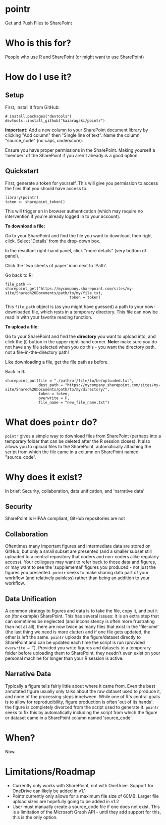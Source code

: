 # pointr
Get and Push Files to SharePoint

# Who is this for?
People who use R and SharePoint (or might want to use SharePoint)

# How do I use it?

## Setup

First, install it from GitHub:

```
# install.packages("devtools")
devtools::install_github("kaiaragaki/pointr")
```

**Important:** Add a new column to your SharePoint document library by clicking "Add column" then "Single line of text". Name the column "source_code" (no caps, underscore).

Ensure you have proper permissions in the SharePoint. Making yourself a 'member' of the SharePoint if you aren't already is a good option.

## Quickstart

First, generate a token for yourself. This will give you permission to access the files that you should have access to.

```
library(pointr)
token <- sharepoint_token()
```
This will trigger an in browser authentication (which may require no intervention if you're already logged in to your account).


**To download a file:**

Go to your SharePoint and find the file you want to download, then right click. Select 'Details' from the drop-down box.

In the resultant right-hand panel, click "more details" (very bottom of panel).

Click the 'two sheets of paper' icon next to 'Path'.

Go back to R:

```
file_path <- sharepoint_get("https://mycompany.sharepoint.com/sites/my-site/Shared%20Documents/path/to/my/file.txt, 
                             token = token)
```

This `file_path` object is (as you might have guessed) a path to your now-downloaded file, which rests in a temporary directory. This file can now be read in with your favorite reading function.

**To upload a file:**

Go to your SharePoint and find the **directory** you want to upload into, and click the (i) button in the upper right-hand corner. **Note:** make sure you do not have any file selected when you do this - you want the directory path, not a file-in-the-directory path!

Like downloading a file, get the file path as before.

Back in R:

```
sharepoint_put(file = "./path/of/file/to/be/uploaded.txt", 
               dest_path = "https://mycompany.sharepoint.com/sites/my-site/Shared%20Documents/path/to/my/directory/",
               token = token,
               overwrite = F,
               file_name = "new_file_name.txt")
```

# What does `pointr` do?
`pointr` gives a simple way to download files from SharePoint (perhaps into a temporary folder that can be deleted after the R session closes). It also allows you to upload files to the SharePoint, automatically attaching the script from which the file came in a column on SharePoint named "source_code". 

# Why does it exist?
In brief: Security, collaboration, data unification, and 'narrative data'

## Security
SharePoint is HIPAA compliant, GitHub repositories are not

## Collaboration
Oftentimes many important figures and intermediate data are stored on GitHub, but only a small subset are presented (and a smaller subset still uploaded to a central repository that coders and non-coders alike regularly access). Your collegues may want to refer back to those data and figures, or may want to see the 'supplemental' figures you produced - not just the figures you presented. `pointr` seeks to make sharing data part of your workflow (and relatively painless) rather than being an addition to your workflow.

## Data Unification
A common strategy to figures and data is to take the file, copy it, and put it on (for example) SharePoint. This has several issues: It is an extra step that can sometimes be neglected (and inconsistency is often more frustrating than not at all), there are now twice as many files that exist in the 'file-ome' (the last thing we need is more clutter) and if one file gets updated, the other is left the same. `pointr` uploads the figure/dataset directly to SharePoint and can be updated each time the script is run (provided `overwrite = T`). Provided you write figures and datasets to a temporary folder before uploading them to SharePoint, they needn't even exist on your personal machine for longer than your R session is active.

## Narrative Data
Typically a figure tells fairly little about where it came from. Even the best annotated figure usually only talks about the raw dataset used to produce it, and none of the processing steps inbetween. While one of R's central goals is to allow for reproducibility, figure production is often 'out of its hands': the figure is completely divorced from the script used to generate it. `pointr` seeks to fix this by automatically including the script from which the figure or dataset came in a SharePoint column named 'source_code'.

# When?
Now.

# Limitations/Roadmap
* Currently only works with SharePoint, not with OneDrive. Support for OneDrive can likely be added in v1.1
* Pointr currently only allows for a maximum file size of 60MB. Larger file upload sizes are hopefully going to be added in v1.2
* User must manually create a source_code file if one does not exist. This is a limitation of the Microsoft Graph API - until they add support for this, this is the only option.
